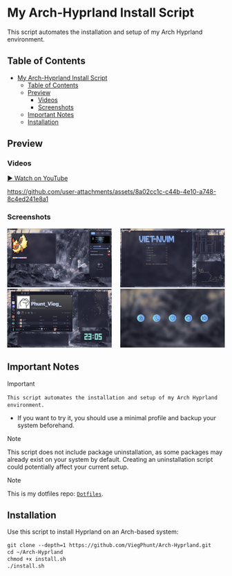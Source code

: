 # My Arch-Hyprland Install Script
This script automates the installation and setup of my Arch Hyprland environment.

## Table of Contents
- [My Arch-Hyprland Install Script](#my-arch-hyprland-install-script)
  - [Table of Contents](#table-of-contents)
  - [Preview](#preview)
    - [Videos](#videos)
    - [Screenshots](#screenshots)
  - [Important Notes](#important-notes)
  - [Installation](#installation)

## Preview
### Videos
[▶️ Watch on YouTube](https://www.youtube.com/watch?v=R4udSxtli8g)

<https://github.com/user-attachments/assets/8a02cc1c-c44b-4e10-a748-8c4ed241e8a1>

### Screenshots
<p align="center">
    <img src="./assets/screenshots/screenshot-1.png" alt="screenshot-1.png" width="48%"/>
    <img width="12"/>
    <img src="./assets/screenshots/screenshot-2.png" alt="screenshot-2.png" width="48%"/>
    <img src="./assets/screenshots/screenshot-3.png" alt="screenshot-3.png" width="48%"/>
    <img width="12"/>
    <img src="./assets/screenshots/screenshot-4.png" alt="screenshot-4.png" width="48%"/>
</p>

## Important Notes
> [!IMPORTANT]
> `This script automates the installation and setup of my Arch Hyprland environment.`
> - If you want to try it, you should use a minimal profile and backup your system beforehand.

> [!NOTE]
> This script does not include package uninstallation, as some packages may already exist on your system by default. Creating an uninstallation script could potentially affect your current setup.

> [!NOTE]
> This is my dotfiles repo: [`Dotfiles`](https://github.com/ViegPhunt/Dotfiles).

## Installation
Use this script to install Hyprland on an Arch-based system:
```
git clone --depth=1 https://github.com/ViegPhunt/Arch-Hyprland.git
cd ~/Arch-Hyprland
chmod +x install.sh
./install.sh
```
